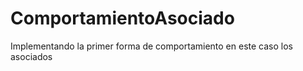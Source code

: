 # ComportamientoAsociado
 Implementando la primer forma de comportamiento en este caso los asociados
